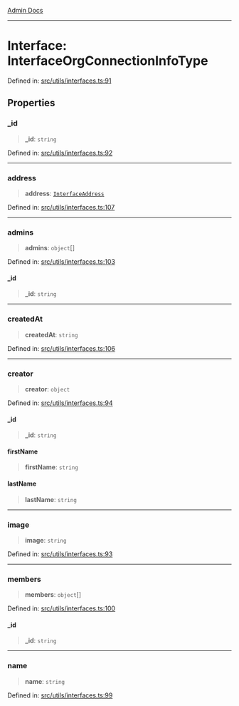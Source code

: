 [Admin Docs](/)

***

# Interface: InterfaceOrgConnectionInfoType

Defined in: [src/utils/interfaces.ts:91](https://github.com/hustlernik/talawa-admin/blob/fe326ed17e0fa5ad916ff9f383f63b5d38aedc7b/src/utils/interfaces.ts#L91)

## Properties

### \_id

> **\_id**: `string`

Defined in: [src/utils/interfaces.ts:92](https://github.com/hustlernik/talawa-admin/blob/fe326ed17e0fa5ad916ff9f383f63b5d38aedc7b/src/utils/interfaces.ts#L92)

***

### address

> **address**: [`InterfaceAddress`](InterfaceAddress.md)

Defined in: [src/utils/interfaces.ts:107](https://github.com/hustlernik/talawa-admin/blob/fe326ed17e0fa5ad916ff9f383f63b5d38aedc7b/src/utils/interfaces.ts#L107)

***

### admins

> **admins**: `object`[]

Defined in: [src/utils/interfaces.ts:103](https://github.com/hustlernik/talawa-admin/blob/fe326ed17e0fa5ad916ff9f383f63b5d38aedc7b/src/utils/interfaces.ts#L103)

#### \_id

> **\_id**: `string`

***

### createdAt

> **createdAt**: `string`

Defined in: [src/utils/interfaces.ts:106](https://github.com/hustlernik/talawa-admin/blob/fe326ed17e0fa5ad916ff9f383f63b5d38aedc7b/src/utils/interfaces.ts#L106)

***

### creator

> **creator**: `object`

Defined in: [src/utils/interfaces.ts:94](https://github.com/hustlernik/talawa-admin/blob/fe326ed17e0fa5ad916ff9f383f63b5d38aedc7b/src/utils/interfaces.ts#L94)

#### \_id

> **\_id**: `string`

#### firstName

> **firstName**: `string`

#### lastName

> **lastName**: `string`

***

### image

> **image**: `string`

Defined in: [src/utils/interfaces.ts:93](https://github.com/hustlernik/talawa-admin/blob/fe326ed17e0fa5ad916ff9f383f63b5d38aedc7b/src/utils/interfaces.ts#L93)

***

### members

> **members**: `object`[]

Defined in: [src/utils/interfaces.ts:100](https://github.com/hustlernik/talawa-admin/blob/fe326ed17e0fa5ad916ff9f383f63b5d38aedc7b/src/utils/interfaces.ts#L100)

#### \_id

> **\_id**: `string`

***

### name

> **name**: `string`

Defined in: [src/utils/interfaces.ts:99](https://github.com/hustlernik/talawa-admin/blob/fe326ed17e0fa5ad916ff9f383f63b5d38aedc7b/src/utils/interfaces.ts#L99)
